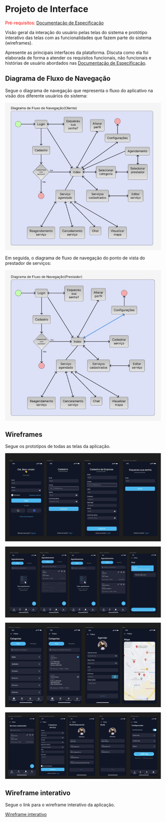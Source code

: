 
# Projeto de Interface

<span style="color:red">Pré-requisitos: <a href="2-Especificação do Projeto.md"> Documentação de Especificação</a></span>

Visão geral da interação do usuário pelas telas do sistema e protótipo interativo das telas com as funcionalidades que fazem parte do sistema (wireframes).

 Apresente as principais interfaces da plataforma. Discuta como ela foi elaborada de forma a atender os requisitos funcionais, não funcionais e histórias de usuário abordados nas <a href="2-Especificação do Projeto.md"> Documentação de Especificação</a>.

## Diagrama de Fluxo de Navegação

Segue o diagrama de navegação que representa o fluxo do aplicativo na visão dos diferente usuários do sistema:

![Diagrama de fluxo de navigação do cliente](img/diagrama_fluxo_cliente.jpg)

Em seguida, o diagrama de fluxo de navegação do ponto de vista do prestador de serviços:

![Diagrama de fluxo de navigação do cliente](img/diagrama_fluxo_prestador.jpg)

## Wireframes

Segue os prototipos de todas as telas da aplicação.

![Wirefram 1](img/wireframe_1.jpg)

![Wirefram 2](img/wireframe_2.jpg)

![Wirefram 3](img/wireframe_3.jpg)

![Wirefram 4](img/wireframe_4.jpg)

## Wireframe interativo

Segue o link para o wireframe interativo da aplicação.

[Wireframe interativo](https://www.figma.com/proto/0tMHZYt6FESmO8yRmfbLI1/Untitled?node-id=37-1134&scaling=min-zoom&page-id=0%3A1&starting-point-node-id=37%3A1134)
